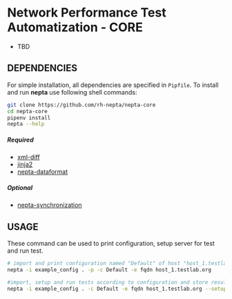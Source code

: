 Network Performance Test Automatization - CORE
===========================
* TBD


DEPENDENCIES
------------
For simple installation, all dependencies are specified in `Pipfile`. To 
install and run **nepta** use following shell commands:

```bash
git clone https://github.com/rh-nepta/nepta-core
cd nepta-core
pipenv install
nepta --help
```
##### Required
* [xml-diff](https://pypi.org/project/xmldiff/)
* [jinja2](https://pypi.org/project/Jinja2/)
* [nepta-dataformat](https://github.com/rh-nepta/nepta-dataformat)

##### Optional
* [nepta-synchronization](https://github.com/rh-nepta/nepta-synchronization)



USAGE
-----
These command can be used to print configuration, setup server for test and run test.
```bash
# import and print configuration named "Default" of host "host_1.testlab.org"
nepta -i example_config . -p -c Default -e fqdn host_1.testlab.org

#import, setup and run tests according to configuration and store results in the end of test 
nepta -i example_config . -c Default -e fqdn host_1.testlab.org --setup --prepare --execute --store --store-logs
```
